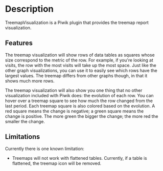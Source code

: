 # Description

TreemapVisualization is a Piwik plugin that provides the treemap report visualization. 

## Features

The treemap visualization will show rows of data tables as squares whose size correspond to the metric of the row. For example, if you're looking at visits, the row with the most visits will take up the most space. Just like the other graph visualizations, you can use it to easily see which rows have the largest values. The treemap differs from other graphs though, in that it shows much more rows.

The treemap visualization will also show you one thing that no other visualization included with Piwik does: the evolution of each row. You can hover over a treemap square to see how much the row changed from the last period. Each treemap square is also colored based on the evolution. A red square means the change is negative; a green square means the change is positive. The more green the bigger the change; the more red the smaller the change.

## Limitations

Currently there is one known limitation:

* Treemaps will not work with flattened tables. Currently, if a table is flattened, the treemap icon will be removed.
